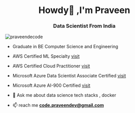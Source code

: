 <h1 align="center">Howdy👋 ,I'm Praveen</h1>

<h3 align="center">Data Scientist From India</h3>

<p align="left"> <img src="https://komarev.com/ghpvc/?username=praveendecode&label=Profile%20views&color=0e75b6&style=flat" alt="praveendecode" /> </p>

- Graduate in BE Computer Science and Engineering

- AWS Certified ML Specialty [visit](https://www.linkedin.com/feed/update/urn:li:activity:7236245786932473856/)

- AWS Certified Cloud Practitioner [visit](https://www.linkedin.com/feed/update/urn:li:activity:7194261331070361601/)

- Microsoft Azure Data Scientist Associate Certified [visit](https://drive.google.com/file/d/1gBArS0xD2GDVsDqkyxf_MsjylDzJBfaZ/view)

- Microsoft Azure AI-900 Certified [visit](https://drive.google.com/file/d/1BsYKjOsSagqHSypBb90NX6Hj9j_HbFdL/view?usp=sharing)

- 💬 Ask me about data science tech stacks , docker 

- 📫 reach me **code.praveendev@gmail.com**

